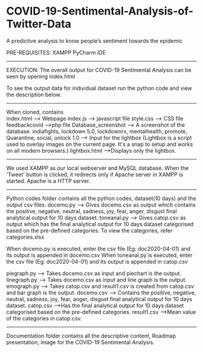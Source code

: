 # COVID-19-Sentimental-Analysis-of-Twitter-Data
A predictive analysis to know people’s sentiment towards the epidemic

PRE-REQUISITES:
XAMPP
PyCharm IDE

------------------------------------------------------------------------------------------------------------------------------------------------

EXECUTION:
The overall output for COVID-19 Sentimental Analysis can be seen by opening index.html

To see the output data for individual dataset run the python code and view the description below.

-----------------------------------------------------------------------------------------------------------------------------------------------

When cloned, contains  
	index.html --> Webpage
	index.js --> javascript file
	style.css --> CSS file
	feedbackcovid -->php file
	Database_screenshot --> A screenshot of the database.
	indiafights, lockdown 5.0, lockdownrx, mentalhealth, promote, Quarantine, social, unlock 1.0  -->  Input for the lightbox (Lightbox is a script used to overlay images on the current page. It's a snap to setup and works on all modern browsers.)
	lightbox.html -->Displays only the lightbox.

************************************************************************************************************************************************

We used XAMPP as our local webserver and MySQL database.
When the 'Tweet' button is clicked, it redirects only if Apache server in XAMPP is started.
Apache is a HTTP server.

************************************************************************************************************************************************

Python codes folder contains all the python codes, dataset(10 days) and the output csv files.
	docemo.py --> Gives docemo.csv as output which contains the positive, negative, neutral, sadness, joy, fear, anger, disgust final analytical output for 10 days dataset.
	toneanal.py --> Gives catop.csv as output which has the final analytical output for 10 days dataset categorised based on the pre-defined categories. To view the categories, refer categories.xlsx

When docemo.py is executed, enter the csv file (Eg: doc2020-04-01) and its output is appended in docemo.csv 
When toneanal.py is executed, enter the csv file (Eg: doc2020-04-01) and its output is appended in catop.csv

  piegraph.py --> Takes docemo.csv as input and piechart is the output.
	linegraph.py --> Takes docemo.csv as input and line graph is the output.
	emograph.py --> Takes catop.csv and result1.csv is created from catop.csv and bar graph is the output.
	docemo.csv --> Contains the positive, negative, neutral, sadness, joy, fear, anger, disgust final analytical output for 10 days dataset.
	catop.csv -->Has the final analytical output for 10 days dataset categorised based on the pre-defined categories. 
	result1.csv -->Mean value of the categories in catop.csv.

--------------------------------------------------------------------------------------------------------------------------------------------------

Documentation folder contains all the descriptive content, Roadmap presentation, image for the COVID-19 Sentimental Analysis.





